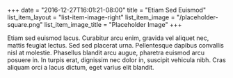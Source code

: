 +++
date = "2016-12-27T16:01:21-08:00"
title = "Etiam Sed Euismod"
list_item_layout = "list-item-image-right"
list_item_image = "/placeholder-square.png"
list_item_image_title = "Placeholder Image"
+++

Etiam sed euismod lacus. Curabitur arcu enim, gravida vel aliquet nec, mattis feugiat lectus. Sed sed placerat urna. Pellentesque dapibus convallis nisl at molestie. Phasellus blandit arcu augue, pharetra euismod arcu posuere in. In turpis erat, dignissim nec dolor in, suscipit vehicula nibh. Cras aliquam orci a lacus dictum, eget varius elit blandit.

